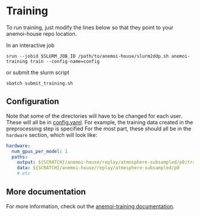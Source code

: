 # Training

To run training, just modify the lines below so that they point to your
anemoi-house repo location.

In an interactive job

```
srun --jobid $SLURM_JOB_ID /path/to/anemoi-house/slurm2ddp.sh anemoi-training train --config-name=config
```

or submit the slurm script

```
sbatch submit_training.sh
```

## Configuration

Note that some of the directories will have to be changed for each user.
These will all be in [config.yaml](./config.yaml).
For example, the training data created in the preprocessing step is specified
For the most part, these should all be in the `hardware` section, which will
look like:

```yaml
hardware:
  num_gpus_per_model: 1
  paths:
    output: ${SCRATCH}/anemoi-house/replay/atmosphere-subsampled/p0/training-output
    data: ${SCRATCH}/anemoi-house/replay/atmosphere-subsampled/p0
    # etc
```

## More documentation

For more information, check out the
[anemoi-training documentation](https://anemoi.readthedocs.io/projects/training/en/latest/).
